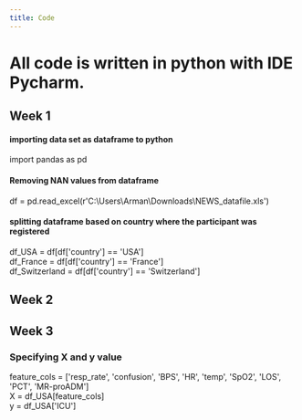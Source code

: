 ```yaml
---
title: Code
---
```

# All code is written in python with IDE Pycharm.

## Week 1  
#### importing data set as dataframe to python  
import pandas as pd  

#### Removing NAN values from dataframe
df = pd.read_excel(r'C:\Users\Arman\Downloads\NEWS_datafile.xls')  

#### splitting dataframe based on country where the participant was registered  
df_USA = df[df['country'] == 'USA']  
df_France = df[df['country'] == 'France']  
df_Switzerland = df[df['country'] == 'Switzerland']  

## Week 2




## Week 3
### Specifying X and y value  
feature_cols = ['resp_rate', 'confusion', 'BPS', 'HR', 'temp', 'SpO2', 'LOS', 'PCT', 'MR-proADM']  
X = df_USA[feature_cols]  
y = df_USA['ICU']  

